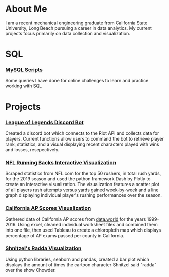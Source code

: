 # About Me

I am a recent mechanical engineering graduate from California State University, Long Beach pursuing a career in data analytics. My current projects focus primarily on data collection and visualization.

# SQL 

### [MySQL Scripts](../projects/sql/sql_scripts.html)
Some queries I have done for online challenges to learn and practice working with SQL

# Projects

### [League of Legends Discord Bot](../projects/discord-bot/discord_bot.html)
Created a discord bot which connects to the Riot API and collects data for players. Current functions allow users to command the bot to retrieve player rank, statistics, and a visual displaying recent characters played with wins and losses, resepectively.

### [NFL Running Backs Interactive Visualization](../projects/nfl-viz/nfl_running_backs.html)
Scraped statistics from NFL.com for the top 50 rushers, in total rush yards, for the 2019 season and used the python framework Dash by Plotly to create an interactive visualization. The visualization features a scatter plot of all players rush attempts versus yards gained week-by-week and a line graph displaying individual player's rushing performances over the season. 

### [California AP Scores Visualization](../projects/california_ap/ap_viz.html)
Gathered data of California AP scores from [data.world](https://data.world) for the years 1999-2016. Using excel, cleaned individual worksheet files and combined them into one file, then used Tableau to create a chloropleth map which displays percentage of AP exams passed per county in California.

### [Shnitzel's Radda Visualization](../projects/chowder_viz/raddas.html)
Using python libraries, seaborn and pandas, created a bar plot which displays the amount of times the cartoon character Shnitzel said "radda" over the show Chowder.



